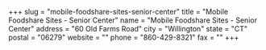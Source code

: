 +++
slug = "mobile-foodshare-sites-senior-center"
title = "Mobile Foodshare Sites - Senior Center"
name = "Mobile Foodshare Sites - Senior Center"
address = "60 Old Farms Road"
city = "Willington"
state = "CT"
postal = "06279"
website = ""
phone = "860-429-8321"
fax = ""
+++
